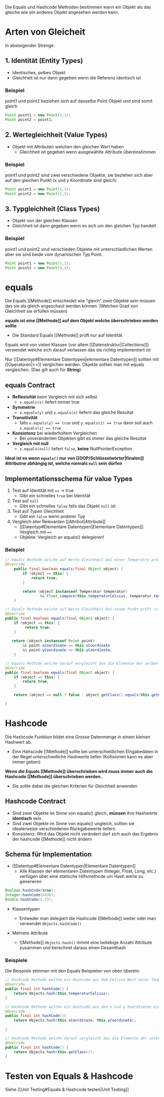 Die Equals und Hashcode Methoden bestimmen wann ein Objekt als das gleiche wie ein anderes Objekt angesehen werden kann. 
# Arten von Gleicheit
In absteigender Strenge: 

## 1. Identität (Entity Types)
- Identisches, selbes Objekt
- Gleichheit ist nur dann gegeben wenn die Referenz identisch ist

### Beispiel
point1 und point2 beziehen sich auf dasselbe Point Objekt und sind somit gleich
```java
Point point1 = new Point(1,1);
Point point2 = point1;
```

## 2. Wertegleichheit (Value Types)
-  Objekt mit Attributen welchen den gleichen Wert haben
	- Gleichheit ist gegeben wenn ausgewählte Attribute übereinstimmen

### Beispiel
point1 und point2 sind zwei verschiedene Objekte, sie beziehen sich aber auf den gleichen Punkt (x und y Koordinate sind gleich)
```java
Point point1 = new Point(1,1);
Point point2 = new Point(1,1);
```
## 3. Typgleichheit (Class Types)
- Objekt von der gleichen Klassen
- Gleichheit ist dann gegeben wenn es sich um den gleichen Typ handelt
### Beispiel
point1 und point2 sind verschieden Objekte mit unterschiedlichen Werten aber sie sind beide vom dynamischen Typ Point. 
```java
Point point1 = new Point(1,1);
Point point2 = new Point(3,1);
```

# equals
Die Equals [[Methode]] entscheidet wie “gleich” zwei Objekte sein müssen das sie als gleich angeschaut werden können. (Welchen Grad von Gleichheit sie erfüllen müssen)

**equals ist eine [[Methode]] auf dem Objekt welche überschrieben werden sollte**
- Die Standard Equals [[Methode]] prüft nur auf Identität

Equals wird von vielen Klassen (vor allem [[Datenstruktur|Collections]]) verwendet welche sich darauf verlassen das sie richtig implementiert ist

Nur [[Datentyp#Elementare Datentypen|elementare Datentypen]] sollten mit [[Operatoren|==]] verglichen werden. Objekte sollten man mit equals vergleichen. (Das gilt auch für **String**)

## equals Contract

- **Reflexivität** beim Vergleich mit sich selbst
	- `x.equals(x)`  liefert immer true
-  **Symmetrie** 
	- `x.equals(y)` und `y.equals(x)` liefern das gleiche Resultat
- **Transitivität**
	- falls `x.equals(y) == true` und `y.equals(z) == true` dann soll auch `x.equals(z) == true` 
- **Konsistenz** bei wiederholtem Vergleichen
	- Bei unveränderten Objekten gibt es immer das gleiche Resultat
- **Vergleich mit null**
	- `x.equals(null)` liefert `false`, **keine** NullPointerException

**Ideal ist es wenn `equals()` nur von [[OOP/Schlüsselwörter|finalen]] Attributne abhängig ist, welche niemals `null` sein dürfen**
## Implementationsschema für value Types

1. Test auf Identität mit `==`  → true
	- Gibt ein schnelles `true` bei Identität
2. Test auf `null` 
	- Gibt ein schnelles `false` falls das Objekt `null` ist 
3. Test auf Typen Gleichheit
	- Gibt ein `false` wenn anderer Typ
4. Vergleich aller Relevanten [[Attribut|Attribute]]
	- [[Datentyp#Elementare Datentypen|Elementare Datentypen]]: Vergleich mit `==`
	- Objekte: Vergleich an equals() delegieren!

### Beispiel 

```java
// Equals Methode welche auf Werte Gleichheit bei einer Temperatru prüft
@Override
    public final boolean equals(final Object object) {
        if (object == this) {
            return true;
        }

        return (object instanceof Temperatur temperatur)
                && Float.compare(this.temperaturCelcius, temperatur.temperaturCelcius) == 0;
    }

// Equals Methode welche auf Werte Gleichheit bei einem Punkt prüft (x und y Koordinate)
@Override
public final boolean equals(final Object object) {
    if (object == this) {
         return true;
    }
        
   return (object instanceof Point point) 
        && point.xCoordinate == this.xCoordinate
        && point.yCoordinate == this.yCoordinate;
    }

// Equals Methode welche darauf vergleicht das die Elemente der selben Klassen angehören (Chemische Elemente)
@Override
public final boolean equals(final Object object) {
    if (object == this) {
        return true;
    }

    return (object == null ? false : object.getClass().equals(this.getClass()));

}

```

# Hashcode
Die Hashcode Funktion bildet eine Grosse Datenmenge in einem kleinen Hashwert ab. 
- Einn Hahscode [[Methode]] sollte bei unterschieldichen EIngabedaten in der Regel unterschiedliche Hashwerte liefen (Kollisionen kann es aber immer geben)

**Wenn die Equals [[Methode]] überschrieben wird muss immer auch die Hashcode [[Methode]] überschrieben werden.**
- Sie sollte dabei die gleichen Kriterien für Gleichheit anwenden

## Hashcode Contract
- Sind zwei Objekte im Sinne von equals() gleich, **müssen** ihre Hashwerte **identisch** sein. 
- Sind zwei Objekte im Sinne von equals() ungleich, sollten sie idealerweise verschiedenen Rückgabewerte liefern
- Konsistenz: Wird das Objekt nicht verändert darf sich auch das Ergebnis der hashcode [[Methode]] nicht ändern

## Schema für Implementation
- [[Datentyp#Elementare Datentypen|Elementare Datentypen]]
	- Alle Klassen der elementaren Datentypen (Integer, Float, Long, etc.) verfügen über eine statische Hilfsmethode um Hash werte zu generieren
```java
Boolean.hashCode(true);
Integer.hashCode(5436);
Double.hashCode(2.73);
```

- Klassentypen
	- Entweder man delegiert die Hashcode [[Methode]] weiter oder man verwendet `Objects.hashCode()`

- Mehrere Attribute
	- [[Methode]] `Objects.hash()` nimmt eine beliebige Anzahl Attribute zusammen und berechnet daraus einen Gesamthash

### Beispiele
Die Beispiele stimmen mit den Equals Beispielen von oben überein:
```java
// Hashcode Methode welche ein Hashcode aus dem Celcius Wert einer Temperatur generiert
@Override
public final int hashCode() {
    return Objects.hash(this.temperaturCelcius);
}

// Hashcode Methode welche ein Hashcode aus den x und y Koordinaten eins Punktes generiert
@Override
public final int hashCode(){
	return Objects.hash(this.xCoordinate, this.yCoordinate);
    
}

// Hashcode Methode welche darauf vergleicht das die Elemente der selben Klassen angehören (Chemische Elemente)
@Override
public final int hashCode() {
	return Objects.hash(this.getClass());
}
```

# Testen von Equals & Hashcode
Siehe [[Unit Testing#Equals & Hashcode testen|Unit Testing]] 